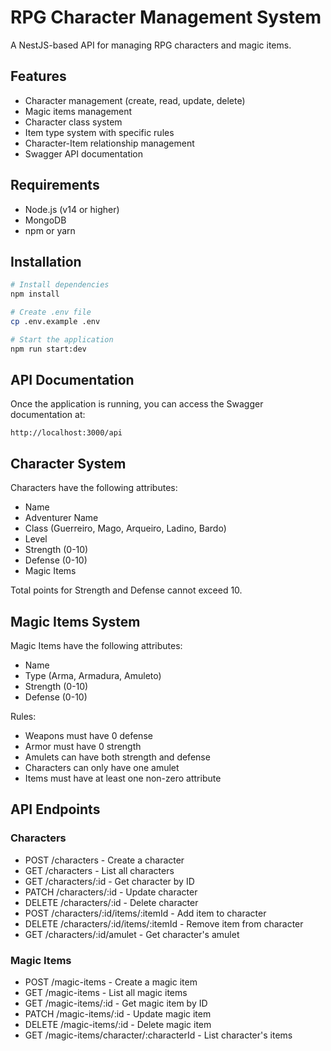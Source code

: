 # RPG Character Management System

A NestJS-based API for managing RPG characters and magic items.

## Features

- Character management (create, read, update, delete)
- Magic items management
- Character class system
- Item type system with specific rules
- Character-Item relationship management
- Swagger API documentation

## Requirements

- Node.js (v14 or higher)
- MongoDB
- npm or yarn

## Installation

```bash
# Install dependencies
npm install

# Create .env file
cp .env.example .env

# Start the application
npm run start:dev
```

## API Documentation

Once the application is running, you can access the Swagger documentation at:
```
http://localhost:3000/api
```

## Character System

Characters have the following attributes:
- Name
- Adventurer Name
- Class (Guerreiro, Mago, Arqueiro, Ladino, Bardo)
- Level
- Strength (0-10)
- Defense (0-10)
- Magic Items

Total points for Strength and Defense cannot exceed 10.

## Magic Items System

Magic Items have the following attributes:
- Name
- Type (Arma, Armadura, Amuleto)
- Strength (0-10)
- Defense (0-10)

Rules:
- Weapons must have 0 defense
- Armor must have 0 strength
- Amulets can have both strength and defense
- Characters can only have one amulet
- Items must have at least one non-zero attribute

## API Endpoints

### Characters
- POST /characters - Create a character
- GET /characters - List all characters
- GET /characters/:id - Get character by ID
- PATCH /characters/:id - Update character
- DELETE /characters/:id - Delete character
- POST /characters/:id/items/:itemId - Add item to character
- DELETE /characters/:id/items/:itemId - Remove item from character
- GET /characters/:id/amulet - Get character's amulet

### Magic Items
- POST /magic-items - Create a magic item
- GET /magic-items - List all magic items
- GET /magic-items/:id - Get magic item by ID
- PATCH /magic-items/:id - Update magic item
- DELETE /magic-items/:id - Delete magic item
- GET /magic-items/character/:characterId - List character's items 